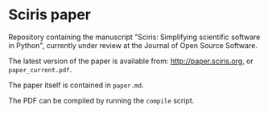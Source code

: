 # Sciris paper

Repository containing the manuscript "Sciris: Simplifying scientific software in Python", currently under review at the Journal of Open Source Software.

The latest version of the paper is available from: http://paper.sciris.org, or `paper_current.pdf`.

The paper itself is contained in `paper.md`.

The PDF can be compiled by running the `compile` script.